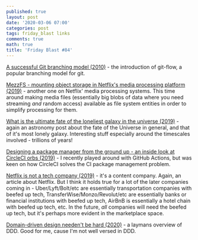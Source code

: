 ```yaml
---
published: true
layout: post
date: '2020-03-06 07:00'
categories: post
tags: friday_blast links
comments: true
math: true
title: 'Friday Blast #84'
---
```

[A successful Git branching model (2010)](https://nvie.com/posts/a-successful-git-branching-model/) - the introduction of git-flow, a popular branching model for git.

[MezzFS - mounting object storage in Netflix's media processing platform (2019)](https://netflixtechblog.com/mezzfs-mounting-object-storage-in-netflixs-media-processing-platform-cda01c446ba) - another one on Netflix' media processing systems. This time around making media files (essentially big blobs of data where you need streaming _and_ random access) available as file system entities in order to simplify processing for them.

[What is the ultimate fate of the loneliest galaxy in the universe (2019)](https://www.forbes.com/sites/startswithabang/2019/12/18/what-is-the-ultimate-fate-of-the-loneliest-galaxy-in-the-universe/#6e4cc13f566a) - again an astronomy post about the fate of the Universe in general, and that of it's most lonely galaxy. Interesting stuff especially around the timescales involved - trillions of years!

[Designing a package manager from the ground up - an inside look at CircleCI orbs (2019)](https://circleci.com/blog/designing-a-package-manager-from-the-ground-up/) - I recently played around with GitHub Actions, but was keen on how CircleCI solves the CI package management problem.

[Netflix is not a tech company (2019)](https://www.ben-evans.com/benedictevans/2019/7/31/Netflix) - it's a content company. Again, an article about Netflix. But I think it holds true for a lot of the later companies coming in - Uber/Lyft/Bolt/etc are essentially transportation companies with beefed up tech, TransferWise/Monzo/Revolut/etc are essentially banks or financial institutions with beefed up tech, AirBnB is essentially a hotel chain with beefed up tech, etc. In the future, _all_ companies will need the beefed up tech, but it's perhaps more evident in the marketplace space.

[Domain-driven design needen't be hard (2020)](https://www.thoughtworks.com/insights/blog/domain-driven-design-neednt-be-hard-heres-how-start) - a laymans overview of DDD. Good for me, cause I'm not well versed in DDD.
